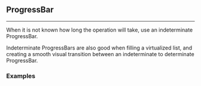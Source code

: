 ## ProgressBar

----

When it is not known how long the operation will take, use an indeterminate ProgressBar.

Indeterminate ProgressBars are also good when filling a virtualized list, and creating a smooth visual transition between an indeterminate to determinate ProgressBar.

### Examples
